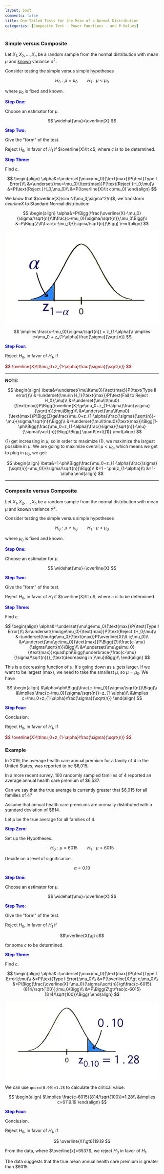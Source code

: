 ```yaml
---
layout: post
comments: false
title: One-Tailed Tests for the Mean of a Normal Distribution
categories: [Composite Test - Power Functions - and P-Values]
---
```


### **Simple versus Composite**

Let $X_1,X_2,...,X_n$ be a random sample from the normal distribution with mean $\mu$ and <u>known</u> variance $\sigma^2$.

Consider testing the simple versus simple hypotheses

$$
  H_0:\mu=\mu_0\qquad H_1:\mu\lt\mu_0
$$

where $\mu_0$ is fixed and known.

<font color='blue'><b>Step One:</b></font>

Choose an estimator for $\mu$.

$$
  \widehat{\mu}=\overline{X}
$$

<font color='blue'><b>Step Two:</b></font>

Give the "form" of the test.

Reject $H_0$, in favor of $H_1$ if $\overline{X}\lt c$, where $c$ is to be determined.

<font color='blue'><b>Step Three:</b></font>

Find $c$.

$$
  \begin{align}
    \alpha&=\underset{\mu=\mu_0}{\text{max}}P(\text{Type I Error})\\
    &=\underset{\mu=\mu_0}{\text{max}}P(\text{Reject }H_0;\mu)\\
    &=P(\text{Reject }H_0;\mu_0)\\
    &=P(\overline{X}\lt c;\mu_0)
  \end{align}
$$

We know that $\overline{X}\sim N(\mu_0,\sigma^2/n)$, we transform $overline{X}$ to Standard Normal distribution:

$$
  \begin{align}
    \alpha&=P\Bigg(\frac{\overline{X}-\mu_0}{\sigma/\sqrt{n}}\lt\frac{c-\mu_0}{\sigma/\sqrt{n}};\mu_0\Bigg)\\
    &=P\Bigg(Z\lt\frac{c-\mu_0}{\sigma/\sqrt{n}}\Bigg)
  \end{align}
$$

![png](\assets\images\notes\one-tailed-tests-for-the-mean-of-a-normal-distribution.png)

$$
  \implies \frac{c-\mu_0}{\sigma/\sqrt{n}} = z_{1-\alpha}\\
  \implies c=\mu_0 + z_{1-\alpha}\frac{\sigma}{\sqrt{n}}
$$

<font color='blue'><b>Step Four:</b></font>

Reject $H_0$, in favor of $H_1$, if 

<font color='darkred'>
$$
  \overline{X}\lt\mu_0+z_{1-\alpha}\frac{\sigma}{\sqrt{n}}
$$
</font>

---

**NOTE:**

$$
  \begin{align}
    \beta&=\underset{\mu\lt\mu0}{\text{max}}P(\text{Type II error)}\\
    &=\underset{\mu\in H_1}{\text{max}}P(\text{Fail to Reject H_0};\mu)\\
    &=\underset{\mu\lt\mu0}{\text{max}}P\Bigg(\overline{X}\ge\mu_0+z_{1-\alpha}\frac{\sigma}{\sqrt{n}};\mu\Bigg)\\
    &=\underset{\mu\lt\mu0}{\text{max}}P\Bigg(Z\ge\frac{\mu_0+z_{1-\alpha}\frac{\sigma}{\sqrt{n}}-\mu}{\sigma/\sqrt{n}}\Bigg)\\
    &=\underset{\mu\lt\mu0}{\text{max}}\Bigg[1-\phi\Bigg(\frac{\mu_0+z_{1-\alpha}\frac{\sigma}{\sqrt{n}}-\mu}{\sigma/\sqrt{n}}\Bigg)\Bigg] \quad\text{(1)}
  \end{align}
$$

$(1)$ get increasing in $\mu$, so in order to maximize $(1)$, we maximize the largest possible in $\mu$. We are going to maximize overall $\mu\lt\mu_0$, which means we get to plug in $\mu_0$, we get:

$$
  \begin{align}
    \beta&=1-\phi\Bigg(\frac{\mu_0+z_{1-\alpha}\frac{\sigma}{\sqrt{n}}-\mu_0)}{\sigma/\sqrt{n}}\Bigg)\\
    &=1 - \phi(z_{1-\alpha})\\
    &=1-\alpha
  \end{align}
$$

---

### **Composite versus Composite**

Let $X_1,X_2,...,X_n$ be a random sample from the normal distribution with mean $\mu$ and <u>known</u> variance $\sigma^2$.

Consider testing the simple versus simple hypotheses

$$
  H_0:\mu\ge\mu_0\qquad H_1:\mu\lt\mu_0
$$

where $\mu_0$ is fixed and known.

<font color='blue'><b>Step One:</b></font>

Choose an estimator for $\mu$.

$$
  \widehat{\mu}=\overline{X}
$$

<font color='blue'><b>Step Two:</b></font>

Give the "form" of the test.

Reject $H_0$, in favor of $H_1$ if $\overline{X}\lt c$, where $c$ is to be determined.

<font color='blue'><b>Step Three:</b></font>

Find $c$.

$$
  \begin{align}
    \alpha&=\underset{\mu\ge\mu_0}{\text{max}}P(\text{Type I Error})\\
    &=\underset{\mu\ge\mu_0}{\text{max}}P(\text{Reject }H_0;\mu)\\
    &=\underset{\mu\ge\mu_0}{\text{max}}P(\overline{X}\lt c;\mu_0)\\
    &=\underset{\mu\ge\mu_0}{\text{max}}P\Bigg(Z\lt\frac{c-\mu}{\sigma/\sqrt{n}}\Bigg)\\
    &=\underset{\mu\ge\mu_0}{\text{max}}\quad\phi\Bigg(\underbrace{\frac{c-\mu}{\sigma/\sqrt{n}}}_{\text{decreasing in }\mu}\Bigg)\\
  \end{align}
$$

This is a decreasing function of $\mu$. It's going down as $\mu$ gets larger. If we want to be largest (max), we need to take the smallest $\mu$, so $\mu=\mu_0$. We have

$$
  \begin{align}
    &\alpha=\phi\Bigg(\frac{c-\mu_0}{\sigma/\sqrt{n}}\Bigg)\\
    &\implies \frac{c-\mu_0}{\sigma/\sqrt{n}}=z_{1-\alpha}\\
    &\implies c=\mu_0+z_{1-\alpha}\frac{\sigma}{\sqrt{n}}
  \end{align}
$$

<font color='blue'><b>Step Four:</b></font>

Conclusion:

Reject $H_0$, in favor of $H_1$, if

<font color='darkred'>
$$
  \overline{X}\lt\mu_0+z_{1-\alpha}\frac{\sigma}{\sqrt{n}}
$$
</font>

### **Example**

In 2019, the average health care annual premium for a family of 4 in the United States, was reported to be $6,015.

In a more recent survey, 100 randomly sampled families of 4 reported an average annual health care premium of $6,537.

Can we say that the true average is  currently greater that $6,015 for all families of 4?

Assume that annual health care premiums are normally distributed with a standard deviation of $814.

Let $\mu$ be the true average for all families of 4.

<font color='blue'><b>Step Zero:</b></font>

Set up the Hypotheses.

$$
  H_0:\mu=6015\qquad H_1:\mu\gt6015
$$

Decide on a level of significance.

$$
  \alpha=0.10
$$

<font color='blue'><b>Step One:</b></font>

Choose an estimator for $\mu$.

$$
  \widehat{\mu}=\overline{X}
$$

<font color='blue'><b>Step Two:</b></font>

Give the "form" of the test.

Reject $H_0$, in favor of $H_1$ if 

$$\overline{X}\gt c$$

for some $c$ to be determined.

<font color='blue'><b>Step Three:</b></font>

Find $c$.

$$
  \begin{align}
    \alpha&=\underset{\mu=\mu_0}{\text{max}}P(\text{Type I Error};\mu)\\
    &=P(\text{Type I Error};\mu_0)\\
    &=P(\overline{X}\gt c;\mu_0)\\
    &=P\Bigg(\frac{\overline{X}-\mu_0}{\sigma/\sqrt{n}}\gt\frac{c-6015}{814/\sqrt{100}};\mu_0\Bigg)\\
    &=P\Bigg(Z\gt\frac{c-6015}{814/\sqrt{100}}\Bigg)
  \end{align}
$$

![png](\assets\images\notes\one-tailed-tests-for-the-mean-of-a-normal-distribution-1.png)

We can use ```qnorm(0.90)=1.28``` to calculate the critical value.

$$
  \begin{align}
    &\implies \frac{c-6015}{814/\sqrt{100}}=1.28\\
    &\implies c=6119.19
  \end{align}
$$

<font color='blue'><b>Step Four:</b></font>

Conclusion.

Reject $H_0$, in favor of $H_1$, if 

$$
  \overline{X}\gt6119.19
$$

From the data, where $\overline{x}=6537$, we reject $H_0$ in favor of $H_1$.

The data suggests that the true mean annual health care premium is greater than $6015.